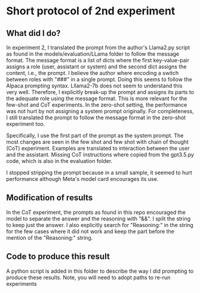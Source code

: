 # Short protocol of 2nd experiment

## What did I do?
In experiment 2, I translated the prompt from the author's Llama2.py script as found in the models/evaluation/LLama folder to follow the message format. The message format is a list of dicts where the first key-value-pair assigns a role (user, assistant or system) and the second dict assigns the content, i.e., the prompt. I believe the author where encoding a switch between roles with "###" in a single prompt. Doing this seems to follow the Alpaca prompting syntax. Lllama2-7b does not seem to understand this very well. Therefore, I explicitly break-up the prompt and assigns its parts to the adequate role using the message format. This is more relevant for the few-shot and CoT experiments. In the zero-shot setting, the performance was not hurt by not assigning a system prompt originally. For completeness, I still translated the prompt to follow the message format in the zero-shot experiment too.

Specifically, I use the first part of the prompt as the system prompt. The most changes are seen in the  few shot and few shot with chain of thought (CoT) experiment. Examples are translated to interaction between the user and the assistant. Missing CoT instructions where copied from the gpt3.5.py code, which is also in the evaluation folder.

I stopped stripping the prompt because in a small sample, it seemed to hurt performance although Meta's model card encourages its use.

## Modification of results
In the CoT experiment, the prompts as found in this repo encouraged the model to separate the answer and the reasoning with "&&". I split the string to keep just the answer. I also explicitly search for "Reasoning:" in the string for the few cases where it did not work and keep the part before the mention of the "Reasoning:" string.

## Code to produce this result
A python script is added in this folder to describe the way I did prompting to produce these results. Note, you will need to adopt paths to re-run experiments
